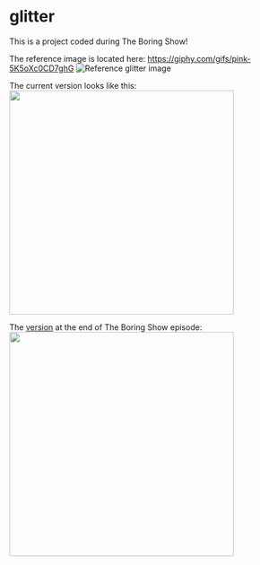 # glitter

This is a project coded during The Boring Show!

The reference image is located here: https://giphy.com/gifs/pink-5K5oXc0CD7ghG
![Reference glitter image](https://media.giphy.com/media/5K5oXc0CD7ghG/giphy.gif)

The current version looks like this:
<img src='current_glitter.gif' width='400'>

The [version](https://github.com/maryx/glitter/commit/0084db38908469c90dcc67fde1a91882d835ee67#diff-fe53fad46868a294b309fc85ed138997) at the end of The Boring Show episode:
<img src='initial_glitter.gif' width='400'>
